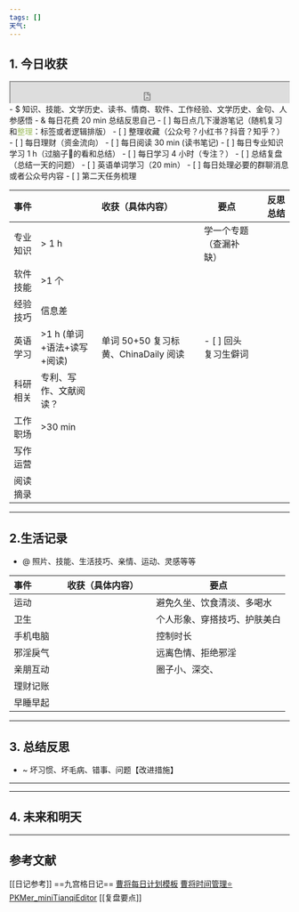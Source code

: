 ```yaml
---
tags: []
天气:
---
```


## 1. 今日收获

<div style=" width: 100%;  height:40;overflow: hidden; "><iframe src="https://widget.pkmer.cn/free/miniTianqi?user=a2e5899e-975e-4457-afd4-ec3ff7dcbc90&select-theme=ta&theme=%E6%A0%B7%E5%BC%8F4&input-text=&theme-color=%2350F9FFFF&select-icon=durian" allow="fullscreen" style=" height: 100%; width: 100%;"></iframe></div>
- $ 知识、技能、文学历史、读书、情商、软件、工作经验、文学历史、金句、人参感悟
- & 每日花费 20 min 总结反思自己 
- [ ] 每日点几下漫游笔记（随机复习和<font color="#9bbb59">整理</font>：标签或者逻辑排版）
- [ ] 整理收藏（公众号？小红书？抖音？知乎？）
- [ ] 每日理财（资金流向）
- [ ] 每日阅读 30 min (读书笔记)
- [ ] 每日专业知识学习 1 h（过脑子🧠的看和总结）
- [ ] 每日学习 4 小时（专注？）
- [ ] 总结复盘（总结一天的问题）
- [ ] 英语单词学习（20 min）
- [ ] 每日处理必要的群聊消息或者公众号内容 
- [ ] 第二天任务梳理

| 事件   |                     | 收获（具体内容）                    |     | 要点            |     | 反思总结 |
| :--- | ------------------- | :-------------------------- | --- | ------------- | --- | ---- |
| 专业知识 | \> 1 h              |                             |     | 学一个专题（查漏补缺）   |     |      |
| 软件技能 | \>1 个               |                             |     |               |     |      |
| 经验技巧 | 信息差                 |                             |     |               |     |      |
| 英语学习 | \>1 h (单词+语法+读写+阅读) | 单词 50+50 复习标黄、ChinaDaily 阅读 |     | - [ ] 回头复习生僻词 |     |      |
| 科研相关 | 专利、写作、文献阅读？         |                             |     |               |     |      |
| 工作职场 | \>30 min            |                             |     |               |     |      |
| 写作运营 |                     |                             |     |               |     |      |
| 阅读摘录 |                     |                             |     |               |     |      |

---
## 2.生活记录
- @  照片、技能、生活技巧、亲情、运动、灵感等等

| 事件   |     | 收获（具体内容） |     | 要点             |
| :--- | --- | :------- | --- | -------------- |
| 运动   |     |          |     | 避免久坐、饮食清淡、多喝水  |
| 卫生   |     |          |     | 个人形象、穿搭技巧、护肤美白 |
| 手机电脑 |     |          |     | 控制时长           |
| 邪淫戾气 |     |          |     | 远离色情、拒绝邪淫      |
| 亲朋互动 |     |          |     | 圈子小、深交、        |
| 理财记账 |     |          |     |                |
| 早睡早起 |     |          |     |                |

---
## 3. 总结反思
- ~ 坏习惯、坏毛病、错事、问题【改进措施】
---




---
## 4. 未来和明天



---
## 参考文献

[[日记参考]] ==九宫格日记==
[曹将每日计划模板](https://mp.weixin.qq.com/s/8LYri0lvPV5Y8snHqvpJ5g)
[曹将时间管理⭐](https://mp.weixin.qq.com/s/Z8l7B5iOoCGtjP_KvMjMxA)
[PKMer_miniTianqiEditor](https://pkmer.cn/products/widget/miniTianqiEditor/)
[[复盘要点]]






